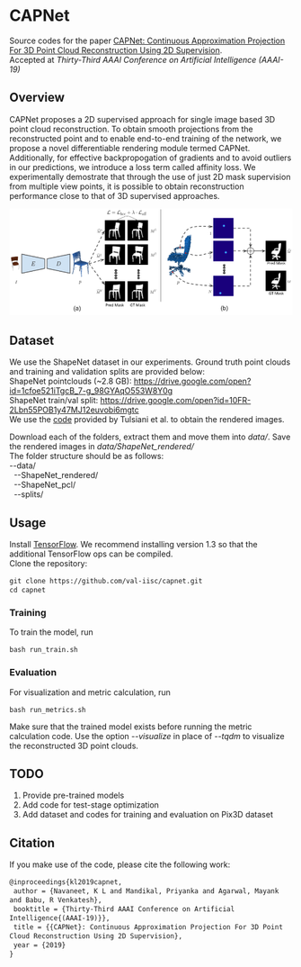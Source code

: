 # CAPNet
Source codes for the paper [CAPNet: Continuous Approximation Projection For 3D Point Cloud Reconstruction Using 2D Supervision](https://arxiv.org/abs/1811.11731).</br>
Accepted at *Thirty-Third AAAI Conference on Artificial Intelligence (AAAI-19)*

## Overview
CAPNet proposes a 2D supervised approach for single image based 3D point cloud reconstruction. To obtain smooth projections from the reconstructed point and to enable end-to-end training of the network, we propose a novel differentiable rendering module termed CAPNet. Additionally, for effective backpropogation of gradients and to avoid outliers in our predictions, we introduce a loss term called affinity loss. We experimentally demostrate that through the use of just 2D mask supervision from multiple view points, it is possible to obtain reconstruction performance close to that of 3D supervised approaches. <br>

![](approach_overview.png)

## Dataset
We use the ShapeNet dataset in our experiments. Ground truth point clouds and training and validation splits are provided below: <br>
ShapeNet pointclouds (~2.8 GB): https://drive.google.com/open?id=1cfoe521iTgcB_7-g_98GYAqO553W8Y0g <br>
ShapeNet train/val split: https://drive.google.com/open?id=10FR-2Lbn55POB1y47MJ12euvobi6mgtc <br>
We use the <a href="https://github.com/shubhtuls/drc/blob/master/docs/snet.md#rendering" target="_blank" >code</a> provided by Tulsiani et al. to obtain the rendered images.  

Download each of the folders, extract them and move them into *data/*. Save the rendered images in *data/ShapeNet_rendered/* <br> 
The folder structure should be as follows:<br>
--data/<br>
&nbsp;&nbsp;--ShapeNet_rendered/<br>
&nbsp;&nbsp;--ShapeNet_pcl/<br>
&nbsp;&nbsp;--splits/<br>

## Usage

Install [TensorFlow](https://www.tensorflow.org/install/). We recommend installing version 1.3 so that the additional TensorFlow ops can be compiled. <br>
Clone the repository:
```shell
git clone https://github.com/val-iisc/capnet.git
cd capnet
```
### Training
To train the model, run
```shell
bash run_train.sh
```
### Evaluation
For visualization and metric calculation, run
```shell
bash run_metrics.sh
```
Make sure that the trained model exists before running the metric calculation code. Use the option *--visualize* in place of *--tqdm* to visualize the reconstructed 3D point clouds.

## TODO
1. Provide pre-trained models
2. Add code for test-stage optimization
3. Add dataset and codes for training and evaluation on Pix3D dataset

## Citation
If you make use of the code, please cite the following work:
```
@inproceedings{kl2019capnet,
 author = {Navaneet, K L and Mandikal, Priyanka and Agarwal, Mayank and Babu, R Venkatesh},
 booktitle = {Thirty-Third AAAI Conference on Artificial Intelligence{(AAAI-19)}},
 title = {{CAPNet}: Continuous Approximation Projection For 3D Point Cloud Reconstruction Using 2D Supervision},
 year = {2019}
}
```
